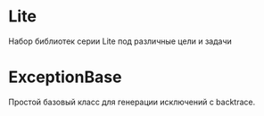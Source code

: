 # Lite
Набор библиотек серии Lite под различные цели и задачи

# ExceptionBase

Простой базовый класс для генерации исключений с backtrace.  



